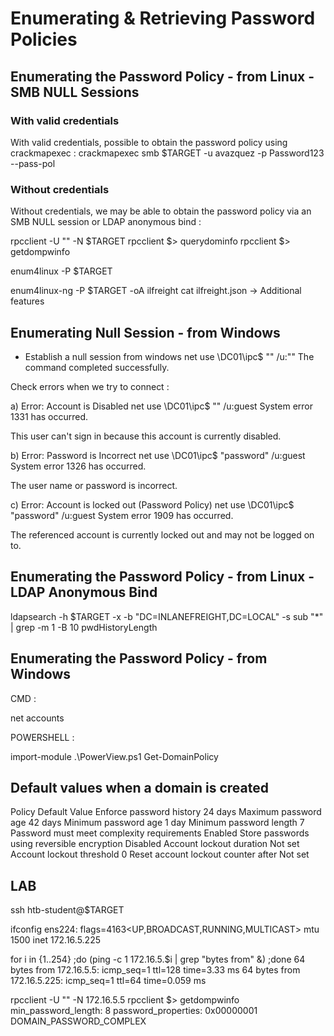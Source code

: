 # Enumerating & Retrieving Password Policies

## Enumerating the Password Policy - from Linux - SMB NULL Sessions

### With valid credentials 

With valid credentials, possible to obtain the password policy using crackmapexec :
crackmapexec smb $TARGET -u avazquez -p Password123 --pass-pol

### Without credentials

Without credentials, we may be able to obtain the password policy via an SMB NULL session or LDAP anonymous bind :

rpcclient -U "" -N $TARGET
rpcclient $> querydominfo
rpcclient $> getdompwinfo

enum4linux -P $TARGET

enum4linux-ng -P $TARGET -oA ilfreight
cat ilfreight.json
-> Additional features

## Enumerating Null Session - from Windows

- Establish a null session from windows
net use \\DC01\ipc$ "" /u:""
The command completed successfully.

Check errors when we try to connect :

a) Error: Account is Disabled
net use \\DC01\ipc$ "" /u:guest
System error 1331 has occurred.

This user can't sign in because this account is currently disabled.


b) Error: Password is Incorrect
net use \\DC01\ipc$ "password" /u:guest
System error 1326 has occurred.

The user name or password is incorrect.

c) Error: Account is locked out (Password Policy)
net use \\DC01\ipc$ "password" /u:guest
System error 1909 has occurred.

The referenced account is currently locked out and may not be logged on to.

## Enumerating the Password Policy - from Linux - LDAP Anonymous Bind

ldapsearch -h $TARGET -x -b "DC=INLANEFREIGHT,DC=LOCAL" -s sub "*" | grep -m 1 -B 10 pwdHistoryLength

## Enumerating the Password Policy - from Windows

CMD :

net accounts

POWERSHELL :

import-module .\PowerView.ps1
Get-DomainPolicy

## Default values when a domain is created

Policy	Default Value
Enforce password history	24 days
Maximum password age	42 days
Minimum password age	1 day
Minimum password length	7
Password must meet complexity requirements	Enabled
Store passwords using reversible encryption	Disabled
Account lockout duration	Not set
Account lockout threshold	0
Reset account lockout counter after	Not set


## LAB

ssh htb-student@$TARGET


ifconfig
ens224: flags=4163<UP,BROADCAST,RUNNING,MULTICAST>  mtu 1500
        inet 172.16.5.225

for i in {1..254} ;do (ping -c 1 172.16.5.$i | grep "bytes from" &) ;done
64 bytes from 172.16.5.5: icmp_seq=1 ttl=128 time=3.33 ms
64 bytes from 172.16.5.225: icmp_seq=1 ttl=64 time=0.059 ms

rpcclient -U "" -N 172.16.5.5
rpcclient $> getdompwinfo
min_password_length: 8
password_properties: 0x00000001
	DOMAIN_PASSWORD_COMPLEX
